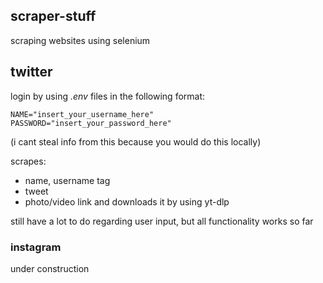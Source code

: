 ## scraper-stuff
scraping websites using selenium


## twitter
login by using *.env* files in the following format:
~~~
NAME="insert_your_username_here"
PASSWORD="insert_your_password_here"
~~~
(i cant steal info from this because you would do this locally)

scrapes:
 - name, username tag
 - tweet
 - photo/video link and downloads it by using yt-dlp

still have a lot to do regarding user input, but all functionality works so far

### instagram
under construction
